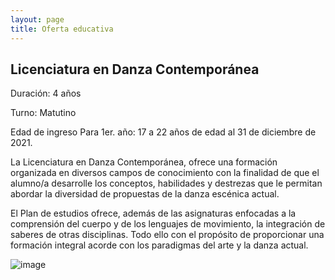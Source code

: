 ```yaml
---
layout: page
title: Oferta educativa
---
```


## Licenciatura en Danza Contemporánea

Duración: 4 años

Turno: Matutino

Edad de ingreso
Para 1er. año: 17 a 22 años de edad al 31 de diciembre de 2021.

La Licenciatura en Danza Contemporánea, ofrece una formación organizada en diversos campos de conocimiento con la finalidad de que el alumno/a desarrolle los conceptos, habilidades y destrezas que le permitan abordar la diversidad de propuestas de la danza escénica actual.

El Plan de estudios ofrece, además de las asignaturas enfocadas a la comprensión del cuerpo y de los lenguajes de movimiento, la integración de saberes de otras disciplinas. Todo ello con el propósito de proporcionar una formación integral acorde con los paradigmas del arte y la danza actual.

![image](https://user-images.githubusercontent.com/99769832/165887299-602ec471-db38-4779-96d3-ca987d297e56.png)

